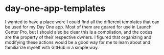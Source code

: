 # day-one-app-templates
I wanted to have a place were I could find all the different templates that can be used for my Day One app. Most of them are geared for use in Launch Center Pro, but I should also be clear this is a compilation, and the codes are the property of their respective owners. I figured that organizing and modifying these actions would be a good way for me to learn about and familiarize myself with GitHub in a simple way.
